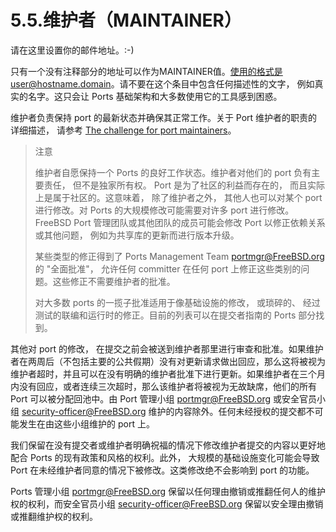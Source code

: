 # 5.5.维护者（MAINTAINER）

请在这里设置你的邮件地址。:-)

只有一个没有注释部分的地址可以作为MAINTAINER值。使用的格式是user@hostname.domain。请不要在这个条目中包含任何描述性的文字， 例如真实的名字。这只会让 Ports 基础架构和大多数使用它的工具感到困惑。

维护者负责保持 port 的最新状态并确保其正常工作。关于 Port 维护者的职责的详细描述， 请参考 [The challenge for port maintainers](https://docs.freebsd.org/en/articles/contributing/#maintain-port)。

> 注意
>
> 维护者自愿保持一个 Ports 的良好工作状态。维护者对他们的 port 负有主要责任， 但不是独家所有权。 Port 是为了社区的利益而存在的， 而且实际上是属于社区的。这意味着， 除了维护者之外， 其他人也可以对某个 port 进行修改。对 Ports  的大规模修改可能需要对许多 port 进行修改。FreeBSD  Port 管理团队或其他团队的成员可能会修改 Port 以修正依赖关系或其他问题， 例如为共享库的更新而进行版本升级。
>
> 某些类型的修正得到了 Ports Management Team <portmgr@FreeBSD.org> 的 "全面批准"， 允许任何 committer 在任何 port 上修正这些类别的问题。这些修正不需要维护者的批准。
>
> 对大多数 ports 的一揽子批准适用于像基础设施的修改， 或琐碎的、 经过测试的联编和运行时的修正。目前的列表可以在提交者指南的 Ports 部分找到。

其他对 port 的修改， 在提交之前会被送到维护者那里进行审查和批准。如果维护者在两周后（不包括主要的公共假期）没有对更新请求做出回应，那么这将被视为维护者超时，并且可以在没有明确的维护者批准下进行更新。如果维护者在三个月内没有回应，或者连续三次超时，那么该维护者将被视为无故缺席，他们的所有 Port 可以被分配回池中。由 Port 管理小组 <portmgr@FreeBSD.org> 或安全官员小组 <security-officer@FreeBSD.org> 维护的内容除外。任何未经授权的提交都不可能发生在由这些小组维护的 port 上。

我们保留在没有提交者或维护者明确祝福的情况下修改维护者提交的内容以更好地配合 Ports  的现有政策和风格的权利。此外， 大规模的基础设施变化可能会导致 Port 在未经维护者同意的情况下被修改。这类修改绝不会影响到 port 的功能。

 Ports 管理小组 <portmgr@FreeBSD.org> 保留以任何理由撤销或推翻任何人的维护权的权利，而安全官员小组 <security-officer@FreeBSD.org> 保留以安全理由撤销或推翻维护权的权利。

